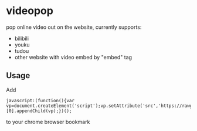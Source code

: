 videopop
========
pop online video out on the website, currently supports:
- bilibili
- youku
- tudou
- other website with video embed by "embed" tag

## Usage
Add 
```
javascript:(function(){var vp=document.createElement('script');vp.setAttribute('src','https://rawgit.com/archion/videopop/master/videopop.js');document.getElementsByTagName('head')[0].appendChild(vp);})();
```

to your chrome browser bookmark
